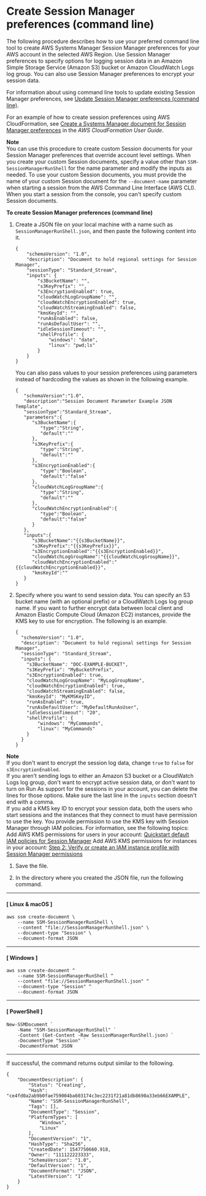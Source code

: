 # Create Session Manager preferences \(command line\)<a name="getting-started-create-preferences-cli"></a>

The following procedure describes how to use your preferred command line tool to create AWS Systems Manager Session Manager preferences for your AWS account in the selected AWS Region\. Use Session Manager preferences to specify options for logging session data in an Amazon Simple Storage Service \(Amazon S3\) bucket or Amazon CloudWatch Logs log group\. You can also use Session Manager preferences to encrypt your session data\.

For information about using command line tools to update existing Session Manager preferences, see [Update Session Manager preferences \(command line\)](getting-started-configure-preferences-cli.md)\.

For an example of how to create session preferences using AWS CloudFormation, see [Create a Systems Manager document for Session Manager preferences](https://docs.aws.amazon.com/AWSCloudFormation/latest/UserGuide/aws-resource-ssm-document.html#aws-resource-ssm-document--examples) in the *AWS CloudFormation User Guide*\.

**Note**  
You can use this procedure to create custom Session documents for your Session Manager preferences that override account level settings\. When you create your custom Session documents, specify a value other than `SSM-SessionManagerRunShell` for the name parameter and modify the inputs as needed\. To use your custom Session documents, you must provide the name of your custom Session document for the `--document-name` parameter when starting a session from the AWS Command Line Interface \(AWS CLI\)\. When you start a session from the console, you can't specify custom Session documents\.

**To create Session Manager preferences \(command line\)**

1. Create a JSON file on your local machine with a name such as `SessionManagerRunShell.json`, and then paste the following content into it\.

   ```
   {
       "schemaVersion": "1.0",
       "description": "Document to hold regional settings for Session Manager",
       "sessionType": "Standard_Stream",
       "inputs": {
           "s3BucketName": "",
           "s3KeyPrefix": "",
           "s3EncryptionEnabled": true,
           "cloudWatchLogGroupName": "",
           "cloudWatchEncryptionEnabled": true,
           "cloudWatchStreamingEnabled": false,
           "kmsKeyId": "",
           "runAsEnabled": false,
           "runAsDefaultUser": "",
           "idleSessionTimeout": "",
           "shellProfile": {
               "windows": "date",
               "linux": "pwd;ls"
           }
       }
   }
   ```

   You can also pass values to your session preferences using parameters instead of hardcoding the values as shown in the following example\.

   ```
   {
      "schemaVersion":"1.0",
      "description":"Session Document Parameter Example JSON Template",
      "sessionType":"Standard_Stream",
      "parameters":{
         "s3BucketName":{
            "type":"String",
            "default":""
         },
         "s3KeyPrefix":{
            "type":"String",
            "default":""
         },
         "s3EncryptionEnabled":{
            "type":"Boolean",
            "default":"false"
         },
         "cloudWatchLogGroupName":{
            "type":"String",
            "default":""
         },
         "cloudWatchEncryptionEnabled":{
            "type":"Boolean",
            "default":"false"
         }
      },
      "inputs":{
         "s3BucketName":"{{s3BucketName}}",
         "s3KeyPrefix":"{{s3KeyPrefix}}",
         "s3EncryptionEnabled":"{{s3EncryptionEnabled}}",
         "cloudWatchLogGroupName":"{{cloudWatchLogGroupName}}",
         "cloudWatchEncryptionEnabled":"{{cloudWatchEncryptionEnabled}}",
         "kmsKeyId":""
      }
   }
   ```

1. Specify where you want to send session data\. You can specify an S3 bucket name \(with an optional prefix\) or a CloudWatch Logs log group name\. If you want to further encrypt data between local client and Amazon Elastic Compute Cloud \(Amazon EC2\) instances, provide the KMS key to use for encryption\. The following is an example\.

   ```
   {
     "schemaVersion": "1.0",
     "description": "Document to hold regional settings for Session Manager",
     "sessionType": "Standard_Stream",
     "inputs": {
       "s3BucketName": "DOC-EXAMPLE-BUCKET",
       "s3KeyPrefix": "MyBucketPrefix",
       "s3EncryptionEnabled": true,
       "cloudWatchLogGroupName": "MyLogGroupName",
       "cloudWatchEncryptionEnabled": true,
       "cloudWatchStreamingEnabled": false,
       "kmsKeyId": "MyKMSKeyID",
       "runAsEnabled": true,
       "runAsDefaultUser": "MyDefaultRunAsUser",
       "idleSessionTimeout": "20",
       "shellProfile": {
           "windows": "MyCommands",
           "linux": "MyCommands"
       }
     }
   }
   ```
**Note**  
If you don't want to encrypt the session log data, change `true` to `false` for `s3EncryptionEnabled`\.  
If you aren't sending logs to either an Amazon S3 bucket or a CloudWatch Logs log group, don't want to encrypt active session data, or don't want to turn on Run As support for the sessions in your account, you can delete the lines for those options\. Make sure the last line in the `inputs` section doesn't end with a comma\.  
If you add a KMS key ID to encrypt your session data, both the users who start sessions and the instances that they connect to must have permission to use the key\. You provide permission to use the KMS key with Session Manager through IAM policies\. For information, see the following topics:  
Add AWS KMS permissions for users in your account: [Quickstart default IAM policies for Session Manager](getting-started-restrict-access-quickstart.md)
Add AWS KMS permissions for instances in your account: [Step 2: Verify or create an IAM instance profile with Session Manager permissions](session-manager-getting-started-instance-profile.md)

1. Save the file\.

1. In the directory where you created the JSON file, run the following command\.

------
#### [ Linux & macOS ]

   ```
   aws ssm create-document \
       --name SSM-SessionManagerRunShell \
       --content "file://SessionManagerRunShell.json" \
       --document-type "Session" \
       --document-format JSON
   ```

------
#### [ Windows ]

   ```
   aws ssm create-document ^
       --name SSM-SessionManagerRunShell ^
       --content "file://SessionManagerRunShell.json" ^
       --document-type "Session" ^
       --document-format JSON
   ```

------
#### [ PowerShell ]

   ```
   New-SSMDocument `
       -Name "SSM-SessionManagerRunShell" `
       -Content (Get-Content -Raw SessionManagerRunShell.json) `
       -DocumentType "Session" `
       -DocumentFormat JSON
   ```

------

   If successful, the command returns output similar to the following\.

   ```
   {
       "DocumentDescription": {
           "Status": "Creating",
           "Hash": "ce4fd0a2ab9b0fae759004ba603174c3ec2231f21a81db8690a33eb66EXAMPLE",
           "Name": "SSM-SessionManagerRunShell",
           "Tags": [],
           "DocumentType": "Session",
           "PlatformTypes": [
               "Windows",
               "Linux"
           ],
           "DocumentVersion": "1",
           "HashType": "Sha256",
           "CreatedDate": 1547750660.918,
           "Owner": "111122223333",
           "SchemaVersion": "1.0",
           "DefaultVersion": "1",
           "DocumentFormat": "JSON",
           "LatestVersion": "1"
       }
   }
   ```